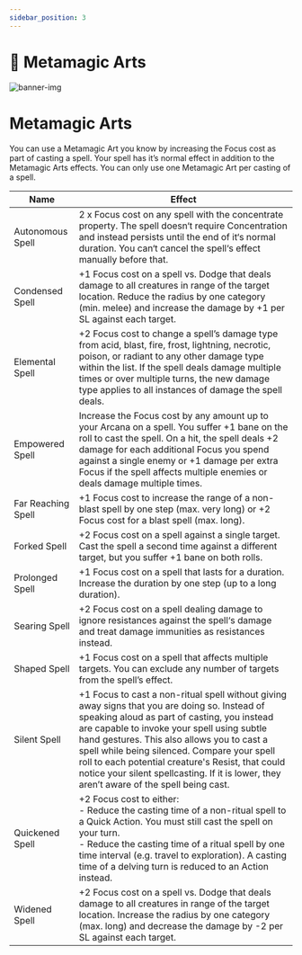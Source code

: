 ```yaml
---
sidebar_position: 3
---
```


# 🧠 Metamagic Arts

![banner-img](/img/banner/metamagic-arts-banner.png)

# Metamagic Arts

You can use a Metamagic Art you know by increasing the Focus cost as part of casting a spell. Your spell has it’s normal effect in addition to the Metamagic Arts effects. You can only use one Metamagic Art per casting of a spell.

| Name | Effect |
| --- | --- |
| Autonomous Spell | 2 x Focus cost on any spell with the concentrate property. The spell doesn‘t require Concentration and instead persists until the end of it‘s normal duration. You can‘t cancel the spell‘s effect manually before that. |
| Condensed Spell | +1 Focus cost on a spell vs. Dodge that deals damage to all creatures in range of the target location. Reduce the radius by one category (min. melee) and increase the damage by +1 per SL against each target. |
| Elemental Spell | +2 Focus cost to change a spell’s damage type from acid, blast, fire, frost, lightning, necrotic, poison, or radiant to any other damage type within the list. If the spell deals damage multiple times or over multiple turns, the new damage type applies to all instances of damage the spell deals. |
| Empowered Spell | Increase the Focus cost by any amount up to your Arcana on a spell. You suffer +1 bane on the roll to cast the spell. On a hit, the spell deals +2 damage for each additional Focus you spend against a single enemy or +1 damage per extra Focus if the spell affects multiple enemies or deals damage multiple times. |
| Far Reaching Spell | +1 Focus cost to increase the range of a non-blast spell by one step (max. very long) or +2 Focus cost for a blast spell (max. long). |
| Forked Spell | +2 Focus cost on a spell against a single target. Cast the spell a second time against a different target, but you suffer +1 bane on both rolls. |
| Prolonged Spell | +1 Focus cost on a spell that lasts for a duration. Increase the duration by one step (up to a long duration). |
| Searing Spell | +2 Focus cost on a spell dealing damage to ignore resistances against the spell‘s damage and treat damage immunities as resistances instead. |
| Shaped Spell | +1 Focus cost on a spell that affects multiple targets. You can exclude any number of targets from the spell’s effect. |
| Silent Spell | +1 Focus to cast a non-ritual spell without giving away signs that you are doing so. Instead of speaking aloud as part of casting, you instead are capable to invoke your spell using subtle hand gestures. This also allows you to cast a spell while being silenced. Compare your spell roll to each potential creature's Resist, that could notice your silent spellcasting. If it is lower, they aren’t aware of the spell being cast. |
| Quickened Spell | +2 Focus cost to either:<br/>- Reduce the casting time of a non-ritual spell to a Quick Action. You must still cast the spell on your turn.<br/>- Reduce the casting time of a ritual spell by one time interval (e.g. travel to exploration). A casting time of a delving turn is reduced to an Action instead. |
| Widened Spell | +2 Focus cost on a spell vs. Dodge that deals damage to all creatures in range of the target location. Increase the radius by one category (max. long) and decrease the damage by -2 per SL against each target. |
